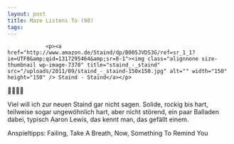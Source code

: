 ```yaml
---
layout: post
title: Maze Listens To (98)
tags:
---
```



                <p><a href="http://www.amazon.de/Staind/dp/B005JVDS3G/ref=sr_1_1?ie=UTF8&amp;qid=1317295464&amp;sr=8-1"><img class="alignnone size-thumbnail wp-image-7370" title="staind_-_staind" src="/uploads/2011/09/staind_-_staind-150x150.jpg" alt="" width="150" height="150" /> Staind - Staind</a></p>
<p>🤘🤘🤘🤘</p>
<p>Viel will ich zur neuen Staind gar nicht sagen. Solide, rockig bis hart, teilweise sogar ungewöhnlich hart, aber nicht störend, ein paar Balladen dabei, typisch Aaron Lewis, das kennt man, das gefällt einem.</p>
<p>Anspieltipps: Failing, Take A Breath, Now, Something To Remind You</p>
